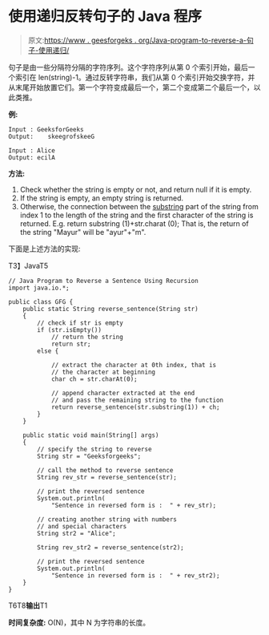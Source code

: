 # 使用递归反转句子的 Java 程序

> 原文:[https://www . geesforgeks . org/Java-program-to-reverse-a-句子-使用递归/](https://www.geeksforgeeks.org/java-program-to-reverse-a-sentence-using-recursion/)

句子是由一些分隔符分隔的字符序列。这个字符序列从第 0 个索引开始，最后一个索引在 len(string)-1。通过反转字符串，我们从第 0 个索引开始交换字符，并从末尾开始放置它们。第一个字符变成最后一个，第二个变成第二个最后一个，以此类推。

**例:**

```
Input : GeeksforGeeks
Output:    skeegrofskeeG

Input : Alice
Output: ecilA

```

**方法:**

1.  Check whether the string is empty or not, and return null if it is empty.
2.  If the string is empty, an empty string is returned.
3.  Otherwise, the connection between the [substring](https://www.geeksforgeeks.org/substring-in-java/) part of the string from index 1 to the length of the string and the first character of the string is returned. E.g. return substring (1)+str.charat (0); That is, the return of the string "Mayur" will be "ayur"+"m".

下面是上述方法的实现:

T3】JavaT5

```
// Java Program to Reverse a Sentence Using Recursion
import java.io.*;

public class GFG {
    public static String reverse_sentence(String str)
    {
        // check if str is empty
        if (str.isEmpty())
            // return the string
            return str;
        else {

            // extract the character at 0th index, that is
            // the character at beginning
            char ch = str.charAt(0);

            // append character extracted at the end
            // and pass the remaining string to the function
            return reverse_sentence(str.substring(1)) + ch;
        }
    }

    public static void main(String[] args)
    {
        // specify the string to reverse
        String str = "Geeksforgeeks";

        // call the method to reverse sentence
        String rev_str = reverse_sentence(str);

        // print the reversed sentence
        System.out.println(
            "Sentence in reversed form is :  " + rev_str);

        // creating another string with numbers
        // and special characters
        String str2 = "Alice";

        String rev_str2 = reverse_sentence(str2);

        // print the reversed sentence
        System.out.println(
            "Sentence in reversed form is :  " + rev_str2);
    }
}
```

T6T8**输出**T1

**时间复杂度:** O(N)，其中 N 为字符串的长度。